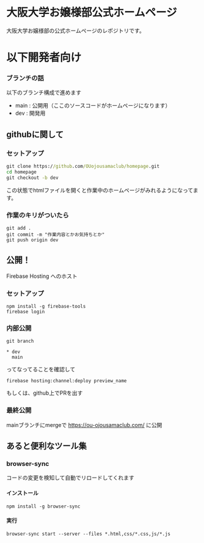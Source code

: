 # 大阪大学お嬢様部公式ホームページ
大阪大学お嬢様部の公式ホームページのレポジトリです。

# 以下開発者向け

### ブランチの話
以下のブランチ構成で進めます
- main : 公開用（ここのソースコードがホームページになります）
- dev  : 開発用

## githubに関して
### セットアップ
```cmd
git clone https://github.com/OUojousamaclub/homepage.git
cd homepage
git checkout -b dev
```
この状態でhtmlファイルを開くと作業中のホームページがみれるようになってます。

### 作業のキリがついたら
```
git add .
git commit -m "作業内容とかお気持ちとか"
git push origin dev
```

## 公開！
Firebase Hosting へのホスト
### セットアップ
```
npm install -g firebase-tools
firebase login
```


### 内部公開 
```
git branch
```
```
* dev
  main
```
ってなってることを確認して
```
firebase hosting:channel:deploy preview_name
```
もしくは、github上でPRを出す

### 最終公開
mainブランチにmergeで https://ou-ojousamaclub.com/ に公開


## あると便利なツール集
### browser-sync
コードの変更を検知して自動でリロードしてくれます
#### インストール
```
npm install -g browser-sync
```
#### 実行
```
browser-sync start --server --files *.html,css/*.css,js/*.js
```